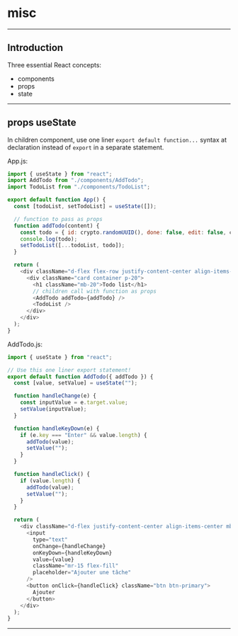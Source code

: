 # misc

---

## Introduction

Three essential React concepts:

- components  
- props  
- state

---

## props useState

In children component, use one liner `export default function...` syntax at declaration instead of `export` in a separate statement.

App.js:

```js
import { useState } from "react";
import AddTodo from "./components/AddTodo";
import TodoList from "./components/TodoList";

export default function App() {
  const [todoList, setTodoList] = useState([]);

  // function to pass as props
  function addTodo(content) {
    const todo = { id: crypto.randomUUID(), done: false, edit: false, content };
    console.log(todo);
    setTodoList([...todoList, todo]);
  }

  return (
    <div className="d-flex flex-row justify-content-center align-items-center p-20">
      <div className="card container p-20">
        <h1 className="mb-20">Todo list</h1>
        // children call with function as props
        <AddTodo addTodo={addTodo} />
        <TodoList />
      </div>
    </div>
  );
}
```

AddTodo.js:

```js
import { useState } from "react";

// Use this one liner export statement!
export default function AddTodo({ addTodo }) {
  const [value, setValue] = useState("");

  function handleChange(e) {
    const inputValue = e.target.value;
    setValue(inputValue);
  }

  function handleKeyDown(e) {
    if (e.key === "Enter" && value.length) {
      addTodo(value);
      setValue("");
    }
  }

  function handleClick() {
    if (value.length) {
      addTodo(value);
      setValue("");
    }
  }

  return (
    <div className="d-flex justify-content-center align-items-center mb-20">
      <input
        type="text"
        onChange={handleChange}
        onKeyDown={handleKeyDown}
        value={value}
        className="mr-15 flex-fill"
        placeholder="Ajouter une tâche"
      />
      <button onClick={handleClick} className="btn btn-primary">
        Ajouter
      </button>
    </div>
  );
}
```

---
